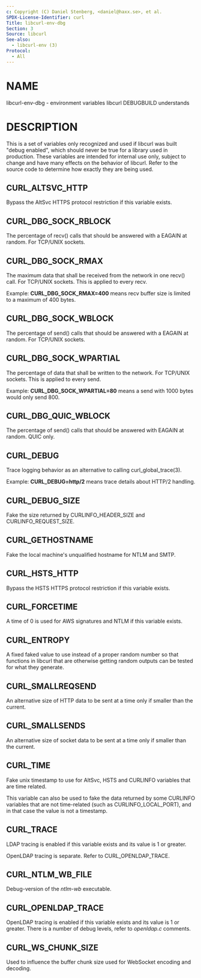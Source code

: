 ```yaml
---
c: Copyright (C) Daniel Stenberg, <daniel@haxx.se>, et al.
SPDX-License-Identifier: curl
Title: libcurl-env-dbg
Section: 3
Source: libcurl
See-also:
  - libcurl-env (3)
Protocol:
  - All
---
```


# NAME

libcurl-env-dbg - environment variables libcurl DEBUGBUILD understands

# DESCRIPTION

This is a set of variables only recognized and used if libcurl was built
"debug enabled", which should never be true for a library used in production.
These variables are intended for internal use only, subject to change and have
many effects on the behavior of libcurl. Refer to the source code to determine
how exactly they are being used.

## CURL_ALTSVC_HTTP

Bypass the AltSvc HTTPS protocol restriction if this variable exists.

## CURL_DBG_SOCK_RBLOCK

The percentage of recv() calls that should be answered with a EAGAIN at random.
For TCP/UNIX sockets.

## CURL_DBG_SOCK_RMAX

The maximum data that shall be received from the network in one recv() call.
For TCP/UNIX sockets. This is applied to every recv.

Example: **CURL_DBG_SOCK_RMAX=400** means recv buffer size is limited to a
maximum of 400 bytes.

## CURL_DBG_SOCK_WBLOCK

The percentage of send() calls that should be answered with a EAGAIN at random.
For TCP/UNIX sockets.

## CURL_DBG_SOCK_WPARTIAL

The percentage of data that shall be written to the network. For TCP/UNIX
sockets. This is applied to every send.

Example: **CURL_DBG_SOCK_WPARTIAL=80** means a send with 1000 bytes would
only send 800.

## CURL_DBG_QUIC_WBLOCK

The percentage of send() calls that should be answered with EAGAIN at random.
QUIC only.

## CURL_DEBUG

Trace logging behavior as an alternative to calling curl_global_trace(3).

Example: **CURL_DEBUG=http/2** means trace details about HTTP/2 handling.

## CURL_DEBUG_SIZE

Fake the size returned by CURLINFO_HEADER_SIZE and CURLINFO_REQUEST_SIZE.

## CURL_GETHOSTNAME

Fake the local machine's unqualified hostname for NTLM and SMTP.

## CURL_HSTS_HTTP

Bypass the HSTS HTTPS protocol restriction if this variable exists.

## CURL_FORCETIME

A time of 0 is used for AWS signatures and NTLM if this variable exists.

## CURL_ENTROPY

A fixed faked value to use instead of a proper random number so that functions
in libcurl that are otherwise getting random outputs can be tested for what
they generate.

## CURL_SMALLREQSEND

An alternative size of HTTP data to be sent at a time only if smaller than the
current.

## CURL_SMALLSENDS

An alternative size of socket data to be sent at a time only if smaller than
the current.

## CURL_TIME

Fake unix timestamp to use for AltSvc, HSTS and CURLINFO variables that are
time related.

This variable can also be used to fake the data returned by some CURLINFO
variables that are not time-related (such as CURLINFO_LOCAL_PORT), and in that
case the value is not a timestamp.

## CURL_TRACE

LDAP tracing is enabled if this variable exists and its value is 1 or greater.

OpenLDAP tracing is separate. Refer to CURL_OPENLDAP_TRACE.

## CURL_NTLM_WB_FILE

Debug-version of the *ntlm-wb* executable.

## CURL_OPENLDAP_TRACE

OpenLDAP tracing is enabled if this variable exists and its value is 1 or
greater. There is a number of debug levels, refer to *openldap.c* comments.

## CURL_WS_CHUNK_SIZE

Used to influence the buffer chunk size used for WebSocket encoding and
decoding.
